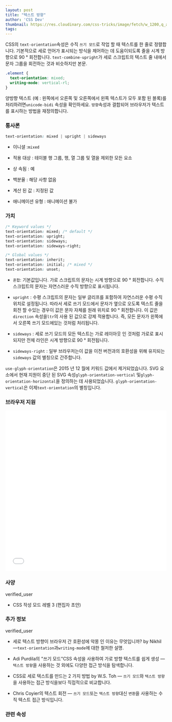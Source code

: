 ```yaml
---
layout: post
title: "텍스트 방향"
author: 'CSS Dev'
thumbnail: https://res.cloudinary.com/css-tricks/image/fetch/w_1200,q_auto,f_auto/https://css-tricks.com/wp-content/uploads/2020/11/richter-albertinum.jpg
tags: 
---
```



CSS의 `text-orientation`속성은 수직 `쓰기 모드`로 작업 할 때 텍스트를 한 줄로 정렬합니다.
 기본적으로 세로 언어가 표시되는 방식을 제어하는 데 도움이되도록 줄을 시계 방향으로 90 ° 회전합니다. `text-combine-upright`가 세로 스크립트의 텍스트 줄 내에서 문자 그룹을 회전하는 것과 비슷하지만
 본문.
 

```css
.element {
  text-orientation: mixed;
  writing-mode: vertical-rl; 
} 

```

양방향 텍스트 (예 : 왼쪽에서 오른쪽 및 오른쪽에서 왼쪽 텍스트가 모두 포함 된 블록)를 처리하려면`unicode-bidi` 속성을 확인하세요.
 `방향`속성과 결합되어 브라우저가 텍스트를 표시하는 방법을 재정의합니다.
 

### 통사론
 

```css
text-orientation: mixed | upright | sideways
```

- 이니셜 :`mixed`
 
- 적용 대상 : 테이블 행 그룹, 행, 열 그룹 및 열을 제외한 모든 요소
 
- 상 속됨 : 예
 
- 백분율 : 해당 사항 없음
 
- 계산 된 값 : 지정된 값
 
- 애니메이션 유형 : 애니메이션 불가
 

### 가치
 

```css
/* Keyword values */
text-orientation: mixed; /* default */
text-orientation: upright;
text-orientation: sideways;
text-orientation: sideways-right;

/* Global values */
text-orientation: inherit;
text-orientation: initial; /* mixed */
text-orientation: unset;
```

- `혼합`: 기본값입니다.
 가로 스크립트의 문자는 시계 방향으로 90 ° 회전합니다.
 수직 스크립트의 문자는 자연스러운 수직 방향으로 표시됩니다.
 
- `upright` : 수평 스크립트의 문자는 일부 글리프를 포함하여 자연스러운 수평 수직 위치로 설정됩니다.
 따라서 세로 쓰기 모드에서 문자가 옆으로 오도록 텍스트 줄을 회전 할 수있는 경우이 값은 문자 자체를 원래 위치로 90 ° 회전합니다.
 이 값은`direction` 속성을`ltr`의 사용 된 값으로 강제 적용합니다. 즉, 모든 문자가 왼쪽에서 오른쪽 쓰기 모드에있는 것처럼 처리됩니다.
 
- `sideways` : 세로 쓰기 모드의 모든 텍스트는 가로 레이아웃 인 것처럼 가로로 표시되지만 전체 라인은 시계 방향으로 90 ° 회전됩니다.
 
- `sideways-right` : 일부 브라우저는이 값을 이전 버전과의 호환성을 위해 유지되는`sideways` 값의 별칭으로 간주합니다.
 

`use-glyph-orientation`은 2015 년 12 월에 키워드 값에서 제거되었습니다. SVG 요소에서 현재 지원이 중단 된 SVG 속성`glyph-orientation-vertical` 및`glyph-orientation-horizontal`을 정의하는 데 사용되었습니다.
 `glyph-orientation-vertical`은 이제`text-orientation`의 별칭입니다.
 

### 브라우저 지원
 

<div class="wp-block-cp-codepen-gutenberg-embed-block cp_embed_wrapper resizable" style="height: 500px;"><iframe id="cp_embed_jOMNqzr" src="//codepen.io/anon/embed/jOMNqzr?height=500&amp;theme-id=1&amp;slug-hash=jOMNqzr&amp;default-tab=result" height="500" scrolling="no" frameborder="0" allowfullscreen="" allowpaymentrequest="" name="CodePen Embed jOMNqzr" title="CodePen Embed jOMNqzr" class="cp_embed_iframe" style="width: 100%; overflow: hidden; height: 100%;">CodePen Embed Fallback</iframe><div class="win-size-grip" style="touch-action: none;"></div></div>

### 사양
 verified_user

- CSS 작성 모드 레벨 3 (편집자 초안)
 

### 추가 정보
 verified_user

- 세로 텍스트 방향이 브라우저 간 호환성에 악몽 인 이유는 무엇입니까?
 by Nikhil —`text-orientation`과`writing-mode`에 대한 철저한 설명.
 
- Adi Purdila의 "쓰기 모드"CSS 속성을 사용하여 가로 방향 텍스트를 쉽게 생성 — `텍스트 방향`을 사용하는 것 외에도 다양한 접근 방식을 탐색합니다.
 
- CSS로 세로 텍스트를 만드는 2 가지 방법 by W.S.
 Toh — `쓰기 모드`와 `텍스트 방향`을 사용하는 접근 방식을보다 직접적으로 비교합니다.
 
- Chris Coyier의 텍스트 회전 — `쓰기 모드`또는 `텍스트 방향`대신 `변환`을 사용하는 수직 텍스트 접근 방식입니다.
 

### 관련 속성
 